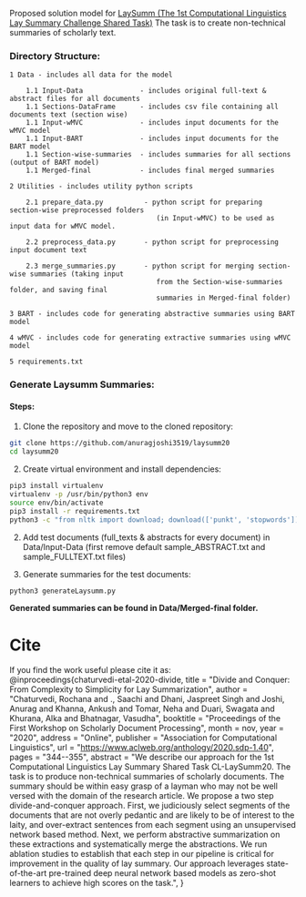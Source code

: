 Proposed solution model for [LaySumm (The 1st Computational Linguistics Lay Summary Challenge Shared Task)](https://competitions.codalab.org/competitions/25516)
The task is to create non-technical summaries of scholarly text.

### Directory Structure:

    1 Data - includes all data for the model

        1.1 Input-Data              - includes original full-text & abstract files for all documents
        1.1 Sections-DataFrame      - includes csv file containing all documents text (section wise)
        1.1 Input-wMVC              - includes input documents for the wMVC model
        1.1 Input-BART              - includes input documents for the BART model
        1.1 Section-wise-summaries  - includes summaries for all sections (output of BART model)
        1.1 Merged-final            - includes final merged summaries

    2 Utilities - includes utility python scripts

        2.1 prepare_data.py          - python script for preparing section-wise preprocessed folders
                                        (in Input-wMVC) to be used as input data for wMVC model.

        2.2 preprocess_data.py       - python script for preprocessing input document text

        2.3 merge_summaries.py       - python script for merging section-wise summaries (taking input
                                        from the Section-wise-summaries folder, and saving final
                                        summaries in Merged-final folder)

    3 BART - includes code for generating abstractive summaries using BART model

    4 wMVC - includes code for generating extractive summaries using wMVC model

    5 requirements.txt


### Generate Laysumm Summaries:

#### Steps:

1. Clone the repository and move to the cloned repository:

```bash
git clone https://github.com/anuragjoshi3519/laysumm20
cd laysumm20
```

2. Create virtual environment and install dependencies:

```bash
pip3 install virtualenv
virtualenv -p /usr/bin/python3 env
source env/bin/activate
pip3 install -r requirements.txt
python3 -c "from nltk import download; download(['punkt', 'stopwords'])"
```

2. Add test documents (full_texts & abstracts for every document) in Data/Input-Data (first remove default sample_ABSTRACT.txt and sample_FULLTEXT.txt files)

3. Generate summaries for the test documents:

```bash
python3 generateLaysumm.py
```

**Generated summaries can be found in Data/Merged-final folder.**


# Cite

If you find the work useful please cite it as: <br/>
@inproceedings{chaturvedi-etal-2020-divide,
    title = "Divide and Conquer: From Complexity to Simplicity for Lay Summarization",
    author = "Chaturvedi, Rochana  and
      ., Saachi  and
      Dhani, Jaspreet Singh  and
      Joshi, Anurag  and
      Khanna, Ankush  and
      Tomar, Neha  and
      Duari, Swagata  and
      Khurana, Alka  and
      Bhatnagar, Vasudha",
    booktitle = "Proceedings of the First Workshop on Scholarly Document Processing",
    month = nov,
    year = "2020",
    address = "Online",
    publisher = "Association for Computational Linguistics",
    url = "https://www.aclweb.org/anthology/2020.sdp-1.40",
    pages = "344--355",
    abstract = "We describe our approach for the 1st Computational Linguistics Lay Summary Shared Task CL-LaySumm20. The task is to produce non-technical summaries of scholarly documents. The summary should be within easy grasp of a layman who may not be well versed with the domain of the research article. We propose a two step divide-and-conquer approach. First, we judiciously select segments of the documents that are not overly pedantic and are likely to be of interest to the laity, and over-extract sentences from each segment using an unsupervised network based method. Next, we perform abstractive summarization on these extractions and systematically merge the abstractions. We run ablation studies to establish that each step in our pipeline is critical for improvement in the quality of lay summary. Our approach leverages state-of-the-art pre-trained deep neural network based models as zero-shot learners to achieve high scores on the task.",
}
